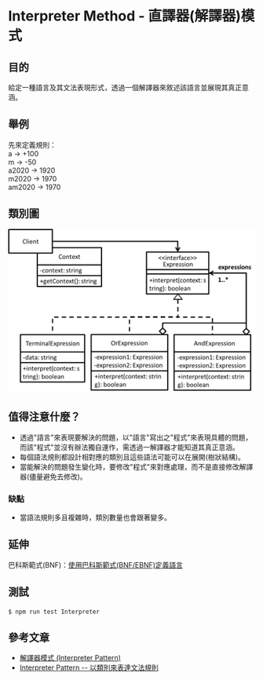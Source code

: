 # Interpreter Method - 直譯器(解譯器)模式
## 目的
給定一種語言及其文法表現形式，透過一個解譯器來敘述該語言並展現其真正意涵。

## 舉例
先來定義規則：  
a -> +100  
m -> -50  
a2020 -> 1920  
m2020 -> 1970  
am2020 -> 1970  

## 類別圖
![Image](uml/example.jpg)

## 值得注意什麼？
- 透過"語言"來表現要解決的問題，以"語言"寫出之"程式"來表現具體的問題，而該"程式"並沒有辦法獨自運作，需透過一解譯器才能知道其真正意涵。
- 每個語法規則都設計相對應的類別且這些語法可能可以在展開(樹狀結構)。
- 當能解決的問題發生變化時，要修改"程式"來對應處理，而不是直接修改解譯器(儘量避免去修改)。
### 缺點
- 當語法規則多且複雜時，類別數量也會跟著變多。

## 延伸
巴科斯範式(BNF)：[使用巴科斯範式(BNF/EBNF)定義語言](https://hackmd.io/@ShenTengTu/HJzCM3aDr)

## 測試
```
$ npm run test Interpreter
```

## 參考文章
- [解譯器模式 (Interpreter Pattern)](http://corrupt003-design-pattern.blogspot.com/2017/01/interpreter-pattern.html)
- [Interpreter Pattern -- 以類別來表達文法規則](http://twmht.github.io/blog/posts/design-pattern/interpreter.html)